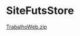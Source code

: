 # SiteFutsStore

[TrabalhoWeb.zip](https://github.com/user-attachments/files/20854991/TrabalhoWeb.zip)
